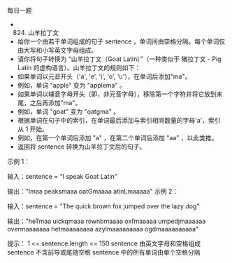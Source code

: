 每日一题

- 824. 山羊拉丁文
- 给你一个由若干单词组成的句子 sentence ，单词间由空格分隔。每个单词仅由大写和小写英文字母组成。
- 请你将句子转换为 “山羊拉丁文（Goat Latin）”（一种类似于 猪拉丁文 - Pig Latin 的虚构语言）。山羊拉丁文的规则如下：
- 如果单词以元音开头（'a', 'e', 'i', 'o', 'u'），在单词后添加"ma"。
- 例如，单词 "apple" 变为 "applema" 。
- 如果单词以辅音字母开头（即，非元音字母），移除第一个字符并将它放到末尾，之后再添加"ma"。
- 例如，单词 "goat" 变为 "oatgma" 。
- 根据单词在句子中的索引，在单词最后添加与索引相同数量的字母'a'，索引从 1 开始。
- 例如，在第一个单词后添加 "a" ，在第二个单词后添加 "aa" ，以此类推。
- 返回将 sentence 转换为山羊拉丁文后的句子。


示例 1：

输入：sentence = "I speak Goat Latin"

输出："Imaa peaksmaaa oatGmaaaa atinLmaaaaa"
示例 2：

输入：sentence = "The quick brown fox jumped over the lazy dog"

输出："heTmaa uickqmaaa rownbmaaaa oxfmaaaaa umpedjmaaaaaa overmaaaaaaa hetmaaaaaaaa azylmaaaaaaaaa ogdmaaaaaaaaaa"

提示：
1 <= sentence.length <= 150
sentence 由英文字母和空格组成
sentence 不含前导或尾随空格
sentence 中的所有单词由单个空格分隔

